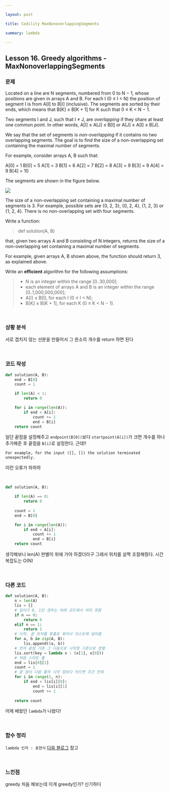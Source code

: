 ```yaml
---

layout: post

title: Codility MaxNonoverlappingSegments

summary: lambda

---
```


## Lesson 16. Greedy algorithms - MaxNonoverlappingSegments

### 문제

Located on a line are N segments, numbered from 0 to N − 1, whose positions are given in arrays A and B. For each I (0 ≤ I < N) the position of segment I is from A[I] to B[I] (inclusive). The segments are sorted by their ends, which means that B[K] ≤ B[K + 1] for K such that 0 ≤ K < N − 1.

Two segments I and J, such that I ≠ J, are *overlapping* if they share at least one common point. In other words, A[I] ≤ A[J] ≤ B[I] or A[J] ≤ A[I] ≤ B[J].

We say that the set of segments is *non-overlapping* if it contains no two overlapping segments. The goal is to find the size of a non-overlapping set containing the maximal number of segments.

For example, consider arrays A, B such that:

A[0] = 1 B[0] = 5
 A[1] = 3 B[1] = 6
 A[2] = 7 B[2] = 8
 A[3] = 9 B[3] = 9
 A[4] = 9 B[4] = 10

The segments are shown in the figure below.

![](https://codility-frontend-prod.s3.amazonaws.com/media/task_static/max_nonoverlapping_segments/static/images/auto/68b279360bc48af61d9d3bdfbe1d30fe.png)

The size of a non-overlapping set containing a maximal number of segments is 3. For example, possible sets are {0, 2, 3}, {0, 2, 4}, {1, 2, 3} or {1, 2, 4}. There is no non-overlapping set with four segments.

Write a function:

> def solution(A, B)

that, given two arrays A and B consisting of N integers, returns the size of a non-overlapping set containing a maximal number of segments.

For example, given arrays A, B shown above, the function should return 3, as explained above.

Write an ****efficient**** algorithm for the following assumptions:

> - N is an integer within the range [0..30,000];
> - each element of arrays A and B is an integer within the range [0..1,000,000,000];
> - A[I] ≤ B[I], for each I (0 ≤ I < N);
> - B[K] ≤ B[K + 1], for each K (0 ≤ K < N − 1).



<br/>

### 상황 분석

서로 겹치지 않는 선분을 만들어서 그 원소의 개수를 return 하면 된다

<br/>

### 코드 작성

```python
def solution(A, B):
    end = B[0]
    count = 1

    if len(A) < 1:
        return 0

    for i in range(len(A)):
        if end < A[i]:
            count += 1
            end = B[i]
    return count
```

일단 끝점을 설정해주고 `endpoint(B[0])`보다 `startpoint(A[i])`가 크면 개수를 하나 추가해준 후 끝점을 `B[i]`로 설정한다. 근데!!

`For example, for the input ([], []) the solution terminated unexpectedly.`

이런 오류가 하하하

<br/>

```python
def solution(A, B):

    if len(A) == 0:
        return 0
    
    count = 1
    end = B[0]

    for i in range(len(A)):
        if end < A[i]:
            count += 1
            end = B[i]
    return count
```

생각해보니 len(A) 판별이 위에 가야 하겠더라구 그래서 위치를 살짝 조절해줬다. 시간복잡도는 O(N)

<br/>

### 다른 코드

```python
def solution(A, B):
    n = len(A)
    lis = []
    # 길이가 0, 1인 경우는 아래 코드에서 처리 못함
    if n == 0:
        return 0
    elif n == 1:
        return 1
    # 시작, 끝 위치를 튜플로 묶어서 리스트에 넣어줌
    for a, b in zip(A, B):
        lis.append((a, b))
    # 먼저 끝점 기준 그 다음으로 시작점 기준으로 정렬
    lis.sort(key = lambda x : (x[1], x[0]))
    # 처음 스타트 줄
    end = lis[0][1]
    count = 1
	# 끝 점이 다음 줄의 시작 점보다 작으면 조건 만족
    for i in range(1, n):
        if end < lis[i][0]:
            end = lis[i][1]
            count += 1
    
    return count
```

어제 배웠던 `lambda`가 나왔다!

<br/>

### 함수 정리

`lambda 인자 : 표현식` [다음 블로그](https://kingofbackend.tistory.com/98) 참고

<br/>

### 느낀점

greedy 처음 해보는데 이게 greedy인가? 신기하다
